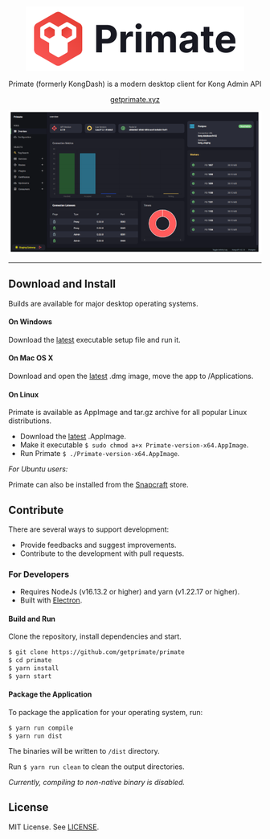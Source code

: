 <div align="center">
    <img src="logo-banner.png" alt="Primate Logo" height="128" />
    <p>Primate (formerly KongDash) is a modern desktop client for Kong Admin API</p>
    <p><a href="https://www.getprimate.xyz">getprimate.xyz</a></p>
    <p><img src="screenshot.png" alt="Primate Screenshot" /></p>
</div>

---

## Download and Install 

Builds are available for major desktop operating systems.

#### On Windows
Download the [latest](https://github.com/getprimate/primate/releases/latest) executable setup file and run it.

#### On Mac OS X
Download and open the [latest](https://github.com/getprimate/primate/releases/latest) .dmg image, move the app to /Applications.

#### On Linux
Primate is available as AppImage and tar.gz archive for all popular Linux distributions. 

- Download the [latest](https://github.com/getprimate/primate/releases/latest) .AppImage.
- Make it executable `$ sudo chmod a+x Primate-version-x64.AppImage`.
- Run Primate `$ ./Primate-version-x64.AppImage`.

_For Ubuntu users:_

Primate can also be installed from the [Snapcraft](https://snapcraft.io/primate) store.

## Contribute
There are several ways to support development:

- Provide feedbacks and suggest improvements.
- Contribute to the development with pull requests.


### For Developers
- Requires NodeJs (v16.13.2 or higher) and yarn (v1.22.17 or higher).
- Built with [Electron](https://www.electronjs.org/).

#### Build and Run

Clone the repository, install dependencies and start.
```shell
$ git clone https://github.com/getprimate/primate
$ cd primate
$ yarn install
$ yarn start
```

#### Package the Application

To package the application for your operating system, run: 

```shell
$ yarn run compile
$ yarn run dist
```

The binaries will be written to `/dist` directory.

Run `$ yarn run clean` to clean the output directories.

_Currently, compiling to non-native binary is disabled._

## License
MIT License. See [LICENSE](LICENSE).
